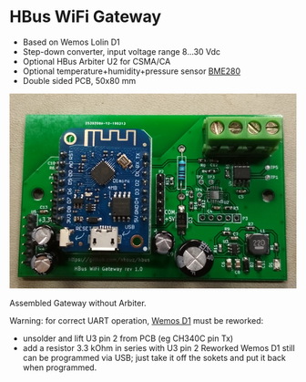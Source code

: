 # HBus WiFi Gateway

  * Based on Wemos Lolin D1
  * Step-down converter, input voltage range 8...30 Vdc  
  * Optional HBus Arbiter U2 for CSMA/CA
  * Optional temperature+humidity+pressure sensor [BME280](https://www.ebay.com.au/sch/i.html?_osacat=0&_odkw=BMP280&_from=R40&_trksid=p2334524.m570.l1313.TR3.TRC2.A0.H0.XBME280.TRS0&_nkw=BME280&_sacat=0)
  * Double sided PCB, 50x80 mm
  
  ![Pic1](https://github.com/akouz/HBus/blob/master/Devices/03_WiFi_Gateway/WiFi_Gateway.jpg)

Assembled Gateway without Arbiter.

Warning: for correct UART operation, [Wemos D1](https://wiki.wemos.cc/products:d1:d1_mini) must be reworked:
  * unsolder and lift U3 pin 2 from PCB (eg CH340C pin Tx)
  * add a resistor 3.3 kOhm in series with U3 pin 2
Reworked Wemos D1 still can be programmed via USB; just take it off the sokets and put it back when programmed.
  
